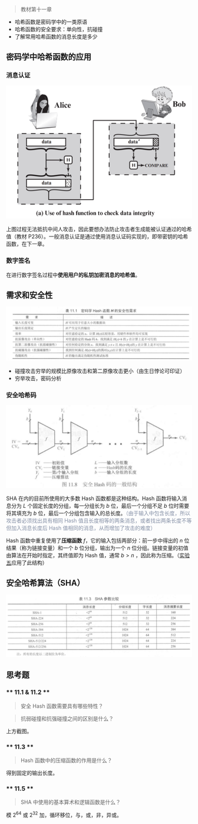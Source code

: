 > 教材第十一章

- 哈希函数是密码学中的一类原语
- 哈希函数的安全要求：单向性，抗碰撞
- 了解常用哈希函数的消息长度是多少

## 密码学中哈希函数的应用

### 消息认证

![](_images/summary-hash-functions-1.png ':class=resizedImage')

上图过程无法抵抗中间人攻击，因此要想办法防止攻击者生成能被认证通过的哈希值（教材 P236）。一般消息认证是通过使用消息认证码实现的，即带密钥的哈希函数，在下一章。

### 数字签名

在进行数字签名过程中**使用用户的私钥加密消息的哈希值**。

## 需求和安全性

![](_images/summary-hash-functions-2.png ':class=resizedImage')

- 碰撞攻击穷举的规模比原像攻击和第二原像攻击更小（由生日悖论可印证）
- 穷举攻击，密码分析

### 安全哈希码

![](_images/summary-hash-functions-4.png ':class=resizedImage')

SHA 在内的目前所使用的大多数 Hash 函数都是这种结构。Hash 函数将输入消息分为 $L$ 个固定长度的分组，每一分组长为 $b$ 位，最后一个分组不足 $b$ 位时需要将其填充为 $b$ 位，最后一个分组包含输入的总长度。<span style="color: #8590a6">（由于输入中包含长度，所以攻击者必须找出具有相同 Hash 值且长度相等的两条消息，或者找出两条长度不等但加入消息长度后 Hash 值相同的消息，从而增加了攻击的难度）</span>

Hash 函数中重复使用了**压缩函数** $f$，它的输入包括两部分：前一步中得出的 $n$ 位结果（称为链接变量）和一个 $b$ 位分组，输出为一个 $n$ 位分组。链接变量的初值由算法在开始时指定，其终值即为 Hash 值，通常 $b>n$ ，因此称为压缩。（[实验五]((course/cryptography/lab-5.md))应用了此结构）

## 安全哈希算法（SHA）

![](_images/summary-hash-functions-3.png ':class=resizedImage')

## 思考题

<!-- tabs:start -->

### ** 11.1 & 11.2 **

> 安全 Hash 函数需要具有哪些特性？

> 抗弱碰撞和抗强碰撞之间的区别是什么？

上方截图。

### ** 11.3 **

> Hash 函数中的压缩函数的作用是什么？

得到固定的输出长度。

### ** 11.5 **

> SHA 中使用的基本算术和逻辑函数是什么？

模 $2^{64}$ 或 $2^{32}$ 加，循环移位，与，或，非，异或。

<!-- tabs:end -->